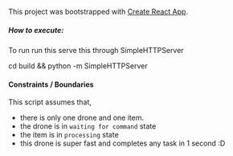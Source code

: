 This project was bootstrapped with [Create React App](https://github.com/facebookincubator/create-react-app).

##### How to execute:

To run run this serve this through SimpleHTTPServer

cd build && python -m SimpleHTTPServer

#### Constraints / Boundaries 
This script assumes that,
- there is only one drone and one item. 
- the drone is in `waiting for command` state
- the item  is in `processing` state
- this drone is super fast and completes any task in 1 second :D